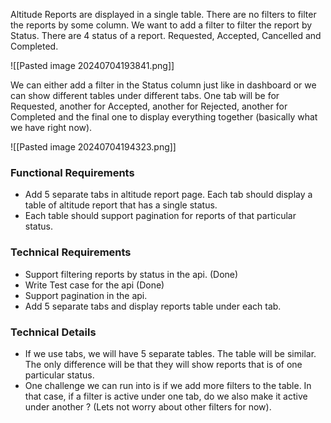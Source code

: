 
Altitude Reports are displayed in a single table. There are no filters to filter the reports by some column. We want to add a filter to filter the report by Status. There are 4 status of a report. Requested, Accepted, Cancelled and Completed. 

![[Pasted image 20240704193841.png]]

We can either add a filter in the Status column just like in dashboard or we can show different tables under different tabs. One tab will be for Requested, another for Accepted, another for Rejected, another for Completed and the final one to display everything together (basically what we have right now).

![[Pasted image 20240704194323.png]]


### Functional Requirements

- Add 5 separate tabs in altitude report page. Each tab should display a table of altitude report that has a single status. 
- Each table should support pagination for reports of that particular status. 

### Technical Requirements

- Support filtering reports by status in the api. (Done)
- Write Test case for the api (Done)
- Support pagination in the api.
- Add 5 separate tabs and display reports table under each tab. 


### Technical Details 

- If we use tabs, we will have 5 separate tables. The table will be similar. The only difference will be that they will show reports that is of one particular status. 
- One challenge we can run into is if we add more filters to the table. In that case, if a filter is active under one tab, do we also make it active under another ? (Lets not worry about other filters for now).


